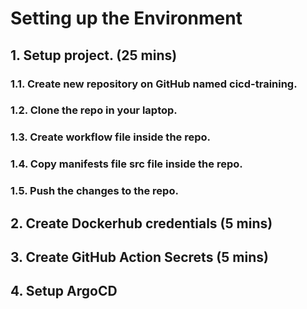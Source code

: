# Setting up the Environment

## 1. Setup project. (25 mins)
### 1.1. Create new repository on GitHub named cicd-training.
### 1.2. Clone the repo in your laptop.
### 1.3. Create workflow file inside the repo.
### 1.4. Copy manifests file src file inside the repo.
### 1.5. Push the changes to the repo.

## 2. Create Dockerhub credentials (5 mins)
## 3. Create GitHub Action Secrets (5 mins)
## 4. Setup ArgoCD
